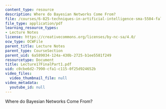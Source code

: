 ```yaml
---
content_type: resource
description: Where do Bayesian Networks Come From?
file: /courses/6-825-techniques-in-artificial-intelligence-sma-5504-fall-2002/c0cbe6d27990cfa1c1150f25d924652b_Lecture17FinalPart1.pdf
file_type: application/pdf
learning_resource_types:
- Lecture Notes
license: https://creativecommons.org/licenses/by-nc-sa/4.0/
ocw_type: OCWFile
parent_title: Lecture Notes
parent_type: CourseSection
parent_uid: 6a589034-124a-430b-2725-b1ee5581f249
resourcetype: Document
title: Lecture17FinalPart1.pdf
uid: c0cbe6d2-7990-cfa1-c115-0f25d924652b
video_files:
  video_thumbnail_file: null
video_metadata:
  youtube_id: null
---
```

Where do Bayesian Networks Come From?